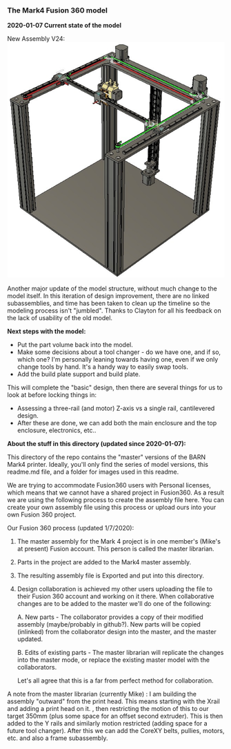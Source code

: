### The Mark4 Fusion 360 model

**2020-01-07 Current state of the model**

New Assembly V24:
![Assembly, Mark4 printer v23](https://github.com/BainbridgeArtisanResourceNetwork/Mark4_printer/blob/master/Fusion360_model_NEW/images/New_Assembly_V24.jpg)

Another major update of the model structure, without much change to the model itself. In this iteration of design improvement, there are no linked subassemblies, and time has been taken to clean up the timeline so the modeling process isn't "jumbled".  Thanks to Clayton for all his feedback on the lack of usability of the old model.  



**Next steps with the model:**

- Put the part volume back into the model. 
- Make some decisions about a tool changer - do we have one, and if so, which one? I'm personally leaning towards having one, even if we only change tools by hand. It's a handy way to easily swap tools. 
- Add the build plate support and build plate.

This will complete the "basic" design, then there are several things for us to look at before locking things in:

- Assessing a three-rail (and motor) Z-axis vs a single rail, cantilevered design. 
- After these are done, we can  add both the main enclosure and the top enclosure, electronics, etc..





**About the stuff in this directory (updated since 2020-01-07):**

This directory of the repo contains the "master" versions of the BARN Mark4 printer.  Ideally, you'll only find the series of model versions, this readme.md file, and a folder for images used in this readme. 

We are trying to accommodate Fusion360 users with Personal licenses, which means that we cannot have a shared project in Fusion360. As a result we are using the following process to create the assembly file here. You can create your own assembly file using this process or upload ours into your own Fusion 360 project.

Our Fusion 360 process (updated 1/7/2020):

1. The master assembly for the Mark 4 project is in one member's (Mike's at present) Fusion account.  This person is called the master librarian.

2. Parts in the project are added to the Mark4 master assembly.

3. The resulting assembly file is Exported and put into this directory.

4. Design collaboration is achieved my other users uploading the file to their Fusion 360 account and working on it there. When collaborative changes are to be added to the master we'll do one of the following:

     A. New parts - The collaborator provides a copy of their modified assembly (maybe/probably in github?). New parts will be copied (inlinked) from the collaborator design into the master, and the master updated.

     B. Edits of existing parts -  The master librarian will replicate the changes into the master mode, or replace the existing master model with the collaborators.

   Let's all agree that this is a far from perfect method for collaboration.  



A note from the master librarian (currently Mike) : I am building the assembly "outward" from the print head. This means starting with the Xrail and adding a print head on it. , then restricting the motion of this to our target 350mm (plus some space for an offset second extruder). This is then added to the Y rails and similarly motion restricted (adding space for a future tool changer). After this we can add the CoreXY belts, pullies, motors, etc. and also a frame subassembly.

